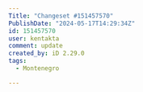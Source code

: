 ```yaml
---
Title: "Changeset #151457570"
PublishDate: "2024-05-17T14:29:34Z"
id: 151457570
user: kentakta
comment: update
created_by: iD 2.29.0
tags:
  - Montenegro

---
```

